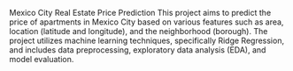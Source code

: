 Mexico City Real Estate Price Prediction
This project aims to predict the price of apartments in Mexico City based on various features such as area, location (latitude and longitude), and the neighborhood (borough). The project utilizes machine learning techniques, specifically Ridge Regression, and includes data preprocessing, exploratory data analysis (EDA), and model evaluation.
